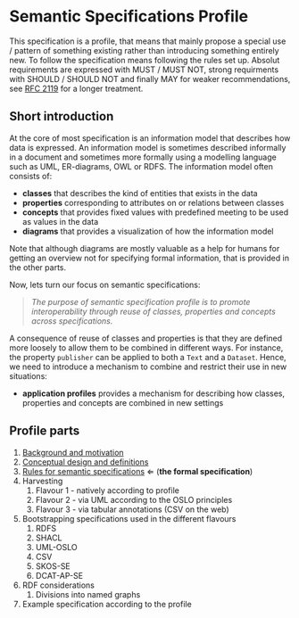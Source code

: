 # Semantic Specifications Profile

This specification is a profile, that means that mainly propose a special use / pattern of something existing rather than introducing something entirely new. To follow the specification means following the rules set up. Absolut requirements are expressed with MUST / MUST NOT, strong requirments with SHOULD / SHOULD NOT and finally MAY for weaker recommendations, see [RFC 2119](https://www.ietf.org/rfc/rfc2119.txt) for a longer treatment.

## Short introduction

At the core of most specification is an information model that describes how data is expressed. An information model is sometimes described informally in a document and sometimes more formally using a modelling language such as UML, ER-diagrams, OWL or RDFS. The information model often consists of:

* **classes** that describes the kind of entities that exists in the data
* **properties** corresponding to attributes on or relations between classes 
* **concepts** that provides fixed values with predefined meeting to be used as values in the data
* **diagrams** that provides a visualization of how the information model

Note that although diagrams are mostly valuable as a help for humans for getting an overview not for specifying formal information, that is provided in the other parts.

Now, lets turn our focus on semantic specifications:

> *The purpose of semantic specification profile is to promote interoperability through reuse of classes, properties and concepts across specifications.* 

A consequence of reuse of classes and properties is that they are defined more loosely to allow them to be combined in different ways. For instance, the property `publisher` can be applied to both a `Text` and a `Dataset`. Hence, we need to introduce a mechanism to combine and restrict their use in new situations:

* **application profiles** provides a mechanism for describing how classes, properties and concepts are combined in new settings

## Profile parts

1. [Background and motivation](docs/background.md) 
2. [Conceptual design and definitions](docs/design.md) 
3. [Rules for semantic specifications](docs/rules.md) ⇐ (**the formal specification**) 
4. Harvesting 
   1. Flavour 1 - natively according to profile 
   2. Flavour 2 - via UML according to the OSLO principles 
   3. Flavour 3 - via tabular annotations (CSV on the web)
5. Bootstrapping specifications used in the different flavours
   1. RDFS 
   2. SHACL 
   3. UML-OSLO 
   4. CSV 
   5. SKOS-SE 
   6. DCAT-AP-SE
6. RDF considerations
   1. Divisions into named graphs
7. Example specification according to the profile
